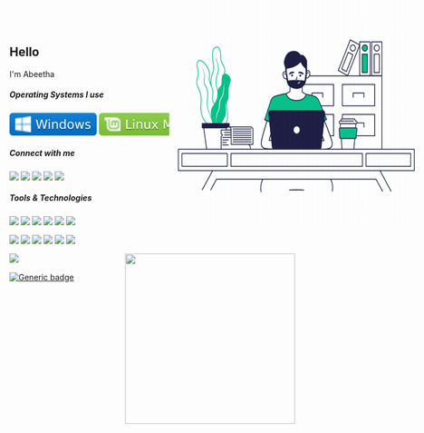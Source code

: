 <img src=./asserts/aboutA.gif width=450  height=400 align="right" STYLE="position: absolute ; top:0;right:0">

<h2>Hello</h2>I'm Abeetha <br> 


<h5>Operating Systems I use</h5>

![](./asserts/windows.svg?style=style=flat&logo=windows&logoColor=white)
![](./asserts/mint.svg?style=flat&logo=linux-mint&logoColor=white) 
![](./asserts/ubuntu.svg?style=flat&logo=ubuntu&logoColor=white)


<h5>Connect with me</h5> 
  
   ![]( https://img.shields.io/badge/WhatsApp-25D366?style=for-the-badge&logo=whatsapp&logoColor=white)
   ![](https://img.shields.io/badge/Telegram-2CA5E0?style=for-the-badge&logo=telegram&logoColor=white)
   ![](https://img.shields.io/badge/Slack-4A154B?style=for-the-badge&logo=slack&logoColor=white)
   ![](https://img.shields.io/badge/Twitter-1DA1F2?style=for-the-badge&logo=twitter&logoColor=white)
   ![](https://img.shields.io/badge/LinkedIn-0077B5?style=for-the-badge&logo=linkedin&logoColor=white)
   
 
 <h5>Tools & Technologies</h5> 
  
   ![](https://img.shields.io/badge/HTML5-E34F26?style=for-the-badge&logo=html5&logoColor=white)
   ![](https://img.shields.io/badge/CSS3-1572B6?style=for-the-badge&logo=css3&logoColor=white)
   ![](https://img.shields.io/badge/Java-ED8B00?style=for-the-badge&logo=java&logoColor=white)
   ![](https://img.shields.io/badge/JavaScript-323330?style=for-the-badge&logo=javascript&logoColor=F7DF1E)
   ![](https://img.shields.io/badge/Hibernate-59666C?style=for-the-badge&logo=Hibernate&logoColor=white)
   ![](https://img.shields.io/badge/MySQL-005C84?style=for-the-badge&logo=mysql&logoColor=white)
   
   
   ![](https://img.shields.io/badge/Adobe%20XD-470137?style=for-the-badge&logo=Adobe%20XD&logoColor=#FF61F6)
   ![](https://img.shields.io/badge/Figma-F24E1E?style=for-the-badge&logo=figma&logoColor=white)
   ![](https://img.shields.io/badge/Postman-FF6C37?style=for-the-badge&logo=Postman&logoColor=white)
   ![](https://img.shields.io/badge/Google%20Meet-32A350?style=for-the-badge&logo=google-meet&logoColor=white)
   ![](https://img.shields.io/badge/IntelliJIDEA-000000.svg?style=for-the-badge&logo=intellij-idea&logoColor=white)
   ![](https://img.shields.io/badge/Visual_Studio_Code-0078D4?style=for-the-badge&logo=visual%20studio%20code&logoColor=white)
   
   
   
   
   
<img align="right" width=300 height=300  src="https://github-readme-stats.vercel.app/api/top-langs/?username=AbeethaHeshan&theme=buefy"/>

 
![](https://github-readme-stats.vercel.app/api?username=AbeethaHeshan&theme=buefy&show_icons=true)



[![Generic badge](https://img.shields.io/badge/A-V-<COLOR>.svg)](https://shields.io/)





